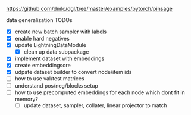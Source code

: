 

https://github.com/dmlc/dgl/tree/master/examples/pytorch/pinsage



data generalization TODOs
- [x] create new batch sampler with labels
- [x] enable hard negatives
- [x] update LightningDataModule
    - [x] clean up data subpackage
- [x] implement dataset with embeddings
- [x] create embeddingsore
- [x] udpate dataset builder to convert node/item ids
- [ ] how to use val/test matrices
- [ ] understand pos/neg/blocks setup
- [ ] how to use precomputed embeddings for each node which dont fit in memory?
    - [ ] update dataset, sampler, collater, linear projector to match
